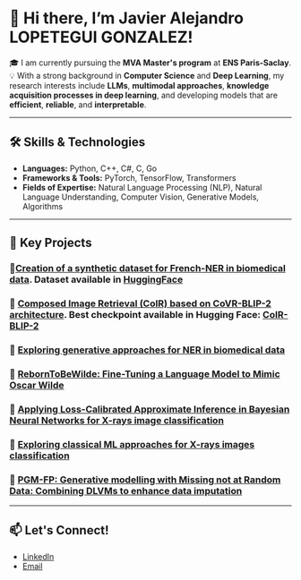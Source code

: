 # 👋 Hi there, I’m Javier Alejandro LOPETEGUI GONZALEZ!

🎓 I am currently pursuing the **MVA Master's program** at **ENS Paris-Saclay**.  
💡  With a strong background in **Computer Science** and **Deep Learning**, my research interests include **LLMs**, **multimodal approaches**, **knowledge acquisition processes in deep learning**, and developing models that are **efficient**, **reliable**, and **interpretable**.  

---

## 🛠️ Skills & Technologies

- **Languages:** Python, C++, C#, C, Go  
- **Frameworks & Tools:** PyTorch, TensorFlow, Transformers  
- **Fields of Expertise:** Natural Language Processing (NLP), Natural Language Understanding, Computer Vision, Generative Models, Algorithms

---

## 🌟 Key Projects

### 🔗[Creation of a synthetic dataset for French-NER in biomedical data](https://github.com/jlopetegui98/Creation-of-a-synthetic-dataset-for-French-NER-in-clinical-trial-texts). Dataset available in [HuggingFace](https://huggingface.co/datasets/JavierLopetegui/chia-ner-french)

### 🔗 [Composed Image Retrieval (CoIR) based on CoVR-BLIP-2 architecture](https://github.com/cuevascarlos/CoVR). Best checkpoint available in Hugging Face: [CoIR-BLIP-2](https://huggingface.co/JavierLopetegui/CoIR-CoVR-BLIP-2)

### 🔗 [Exploring generative approaches for NER in biomedical data](https://github.com/jlopetegui98/NER-ClinicalTrials-Eligibility-Criteria)

### 🔗 [RebornToBeWilde: Fine-Tuning a Language Model to Mimic Oscar Wilde](https://github.com/jlopetegui98/RebornToBeWilde)

### 🔗 [Applying Loss-Calibrated Approximate Inference in Bayesian Neural Networks for X-rays image classification](https://github.com/jlopetegui98/BayesianML-project)

### 🔗 [Exploring classical ML approaches for X-rays images classification](https://github.com/jlopetegui98/Hands-on-ML-Project/blob/main/main.ipynb)

### 🔗 [PGM-FP: Generative modelling with Missing not at Random Data: Combining DLVMs to enhance data imputation](https://github.com/cuevascarlos/PGM-FP_notMIWAE)

---

## 📫 Let's Connect!
- [LinkedIn](https://www.linkedin.com/in/javier-alejandro-lopetegui-gonzalez-7215871b8/)  
- [Email](mailto:javier.lopetegui_gonzalez@ens-paris-saclay.fr)  
